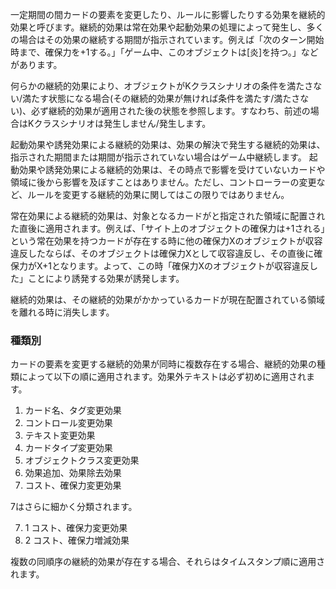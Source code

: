 一定期間の間カードの要素を変更したり、ルールに影響したりする効果を継続的効果と呼びます。継続的効果は常在効果や起動効果の処理によって発生し、多くの場合はその効果の継続する期間が指示されています。例えば「次のターン開始時まで、確保力を+1する。」「ゲーム中、このオブジェクトは[炎]を持つ。」などがあります。

何らかの継続的効果により、オブジェクトがKクラスシナリオの条件を満たさない/満たす状態になる場合(その継続的効果が無ければ条件を満たす/満たさない)、必ず継続的効果が適用された後の状態を参照します。すなわち、前述の場合はKクラスシナリオは発生しません/発生します。

起動効果や誘発効果による継続的効果は、効果の解決で発生する継続的効果は、指示された期間または期間が指示されていない場合はゲーム中継続します。
起動効果や誘発効果による継続的効果は、その時点で影響を受けていないカードや領域に後から影響を及ぼすことはありません。ただし、コントローラーの変更など、ルールを変更する継続的効果に関してはこの限りではありません。

常在効果による継続的効果は、対象となるカードがと指定された領域に配置された直後に適用されます。例えば、「サイト上のオブジェクトの確保力は+1される」という常在効果を持つカードが存在する時に他の確保力Xのオブジェクトが収容違反したならば、そのオブジェクトは確保力Xとして収容違反し、その直後に確保力がX+1となります。よって、この時「確保力Xのオブジェクトが収容違反した」ことにより誘発する効果が誘発します。

継続的効果は、その継続的効果がかかっているカードが現在配置されている領域を離れる時に消失します。

### 種類別
カードの要素を変更する継続的効果が同時に複数存在する場合、継続的効果の種類によって以下の順に適用されます。効果外テキストは必ず初めに適用されます。
1. カード名、タグ変更効果
2. コントロール変更効果
3. テキスト変更効果
4. カードタイプ変更効果
5. オブジェクトクラス変更効果
6. 効果追加、効果除去効果
7. コスト、確保力変更効果

7はさらに細かく分類されます。

7. 1 コスト、確保力変更効果
7. 2 コスト、確保力増減効果

複数の同順序の継続的効果が存在する場合、それらはタイムスタンプ順に適用されます。
